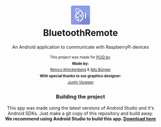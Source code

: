 <h1 align="center">
  <img  src="https://raw.githubusercontent.com/noodle-/BluetoothRemote/master/app/src/main/res/drawable/ic_launcher.png?token=AAxmFX72pE6hsl9ePSbXMX6W35wkj4wJks5XRVo1wA%3D%3D" height="64" width="64" />
  <br/>
  BluetoothRemote
</h1>
<p align="center">
  An Android application to communicate with RaspberryPi devices<br/>
  <br>
  <sup>This project was made for <a href=http://www.pcdata.nl/>PCiD bv</a>.<br> 
  <b>Made by: </b><br>
  <a href=https://github.com/remco1250>Remco Klinckenberg</a> & <a href=https://github.com/noodle->Nils Bünger</a> <br>
  <b>With special thanks to our graphics designer: </b><br>
  <a href=https://veuwer.com/i/36ef.jpg>Justin Vluggen</a>
</p>
<h3 align="center">
  Building the project
</h3>
<p align="center">
This app was made using the latest versions of Android Studio and it's Android SDKs. Just make a git copy of this repository and build away.
<br>
<b>We recommend using Android Studio to build this app. <a href="http://developer.android.com/sdk/index.html">Download here</a>
</p>
